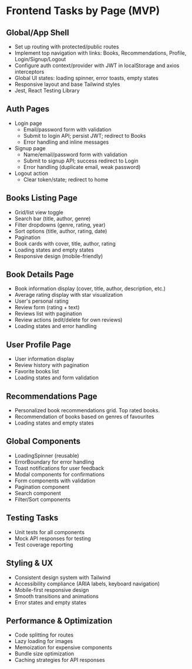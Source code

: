 # Frontend Tasks by Page (MVP)

## Global/App Shell
- Set up routing with protected/public routes
- Implement top navigation with links: Books, Recommendations, Profile, Login/Signup/Logout
- Configure auth context/provider with JWT in localStorage and axios interceptors
- Global UI states: loading spinner, error toasts, empty states
- Responsive layout and base Tailwind styles
- Jest, React Testing Library

## Auth Pages
- Login page
  - Email/password form with validation
  - Submit to login API; persist JWT; redirect to Books
  - Error handling and inline messages
- Signup page
  - Name/email/password form with validation
  - Submit to signup API; success redirect to Login
  - Error handling (duplicate email, weak password)
- Logout action
  - Clear token/state; redirect to home

## Books Listing Page
- Grid/list view toggle
- Search bar (title, author, genre)
- Filter dropdowns (genre, rating, year)
- Sort options (title, author, rating, date)
- Pagination
- Book cards with cover, title, author, rating
- Loading states and empty states
- Responsive design (mobile-friendly)

## Book Details Page
- Book information display (cover, title, author, description, etc.)
- Average rating display with star visualization
- User's personal rating
- Review form (rating + text)
- Reviews list with pagination
- Review actions (edit/delete for own reviews)
- Loading states and error handling

## User Profile Page
- User information display
- Review history with pagination
- Favorite books list
- Loading states and form validation

## Recommendations Page
- Personalized book recommendations grid. Top rated books.
- Recommendation of books based on genres of favourites
- Loading states and empty states


## Global Components
- LoadingSpinner (reusable)
- ErrorBoundary for error handling
- Toast notifications for user feedback
- Modal components for confirmations
- Form components with validation
- Pagination component
- Search component
- Filter/Sort components

## Testing Tasks
- Unit tests for all components
- Mock API responses for testing
- Test coverage reporting

## Styling & UX
- Consistent design system with Tailwind
- Accessibility compliance (ARIA labels, keyboard navigation)
- Mobile-first responsive design
- Smooth transitions and animations
- Error states and empty states

## Performance & Optimization
- Code splitting for routes
- Lazy loading for images
- Memoization for expensive components
- Bundle size optimization
- Caching strategies for API responses
